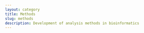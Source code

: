 ```yaml
---
layout: category
title: Methods
slug: methods
description: Development of analysis methods in bioinformatics 
---
```


